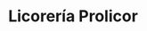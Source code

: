---
title: "Licorería Prolicor"
url: /caracas/licoreria-prolicor-av-jose-antonio-paez/
shop: Spirituosen
---